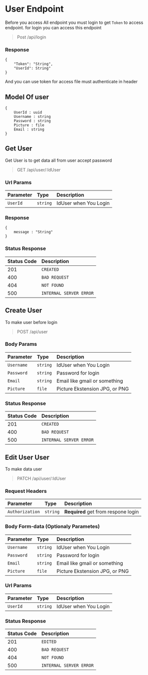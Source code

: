 # User Endpoint

Before you access All endpoint you must login to get `Token` to access endpoint. for login you can access this endpoint

>Post /api/login


### Response

```
{
    "Token": "String",
    "UserId": String"
}
```
And you can use token for access file must authenticate in header


## Model Of user

```
{
    UserId : uuid
    Username : string
    Password : string
    Picture : file
    Email : string
}
```
## Get User

Get User is to get data all from user accept password 

> GET /api/user/:IdUser

### Url Params
| Parameter | Type | Description |
| :--- | :--- | :--- |
| `UserId` | `string` | IdUser when You Login |

### Response

```
{
    message : "String"
}
```

### Status Response  

| Status Code | Description |
| :--- | :--- |
| 201 | `CREATED` |
| 400 | `BAD REQUEST` |
| 404 | `NOT FOUND` |
| 500 | `INTERNAL SERVER ERROR` |

## Create User
To make user before login

> POST /api/user

### Body Params
| Parameter | Type | Description |
| :--- | :--- | :--- |
| `Username` | `string` | IdUser when You Login |
| `Password` | `string` | Password for login |
| `Email` | `string` | Email like gmail or something |
| `Picture` | `file` | Picture Ekstension JPG, or PNG |

### Status Response  

| Status Code | Description |
| :--- | :--- |
| 201 | `CREATED` |
| 400 | `BAD REQUEST` |
| 500 | `INTERNAL SERVER ERROR` |

## Edit User User
To make data user 

> PATCH /api/user/:IdUser

### Request Headers
| Parameter | Type | Description |
| :--- | :--- | :--- |
| `Authorization` | `string` | **Required** get from respone login |

### Body Form-data (Optionaly Parametes)
| Parameter | Type | Description |
| :--- | :--- | :--- |
| `Username` | `string` | IdUser when You Login |
| `Password` | `string` | Password for login |
| `Email` | `string` | Email like gmail or something |
| `Picture` | `file` | Picture Ekstension JPG, or PNG |

### Url Params
| Parameter | Type | Description |
| :--- | :--- | :--- |
| `UserId` | `string` | IdUser when You Login |


### Status Response  

| Status Code | Description |
| :--- | :--- |
| 201 | `EDITED` |
| 400 | `BAD REQUEST` |
| 404 | `NOT FOUND` |
| 500 | `INTERNAL SERVER ERROR` |